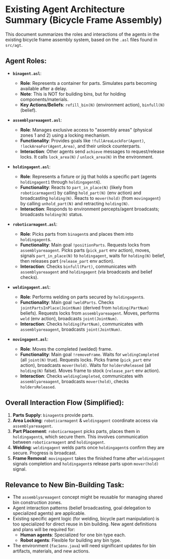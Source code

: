 # Existing Agent Architecture Summary (Bicycle Frame Assembly)

This document summarizes the roles and interactions of the agents in the existing bicycle frame assembly system, based on the `.asl` files found in `src/agt`.

## Agent Roles:

*   **`binagent.asl`**:
    *   **Role**: Represents a container for parts. Simulates parts becoming available after a delay.
    *   **Note**: This is NOT for building bins, but for holding components/materials.
    *   **Key Actions/Beliefs**: `refill_bin(N)` (environment action), `binfull(N)` (belief).

*   **`assemblyareaagent.asl`**:
    *   **Role**: Manages exclusive access to "assembly areas" (physical zones 1 and 2) using a locking mechanism.
    *   **Functionality**: Provides goals like `!fullAreaLockFor(Agent)`, `!lockAreaFor(Agent,Area)`, and their unlock counterparts.
    *   **Interaction**: Other agents send `achieve` messages to request/release locks. It calls `lock_area(N)` / `unlock_area(N)` in the environment.

*   **`holdingagent.asl`**:
    *   **Role**: Represents a fixture or jig that holds a specific part (agents `holdingagent1` through `holdingagent6`).
    *   **Functionality**: Reacts to `part_in_place(N)` (likely from `roboticarmagent`) by calling `hold_part(N)` (env action) and broadcasting `holding(N)`. Reacts to `mover(hold)` (from `movingagent`) by calling `unhold_part(N)` and retracting `holding(N)`.
    *   **Interaction**: Responds to environment percepts/agent broadcasts; broadcasts `holding(N)` status.

*   **`roboticarmagent.asl`**:
    *   **Role**: Picks parts from `binagent`s and places them into `holdingagent`s.
    *   **Functionality**: Main goal `!positionParts`. Requests locks from `assemblyareaagent`. Picks parts (`pick_part` env action), moves, signals `part_in_place(N)` to `holdingagent`, waits for `holding(N)` belief, then releases part (`release_part` env action).
    *   **Interaction**: Checks `binfull(Part)`, communicates with `assemblyareaagent` and `holdingagent` (via broadcasts and belief checks).

*   **`weldingagent.asl`**:
    *   **Role**: Performs welding on parts secured by `holdingagent`s.
    *   **Functionality**: Main goal `!weldParts`. Checks `jointPartsInPlace(JointNum)` (derived from `holding(PartNum)` beliefs). Requests locks from `assemblyareaagent`. Moves, performs `weld` (env action), broadcasts `joint(JointNum)`.
    *   **Interaction**: Checks `holding(PartNum)`, communicates with `assemblyareaagent`, broadcasts `joint(JointNum)`.

*   **`movingagent.asl`**:
    *   **Role**: Moves the completed (welded) frame.
    *   **Functionality**: Main goal `!removeFrame`. Waits for `weldingCompleted` (all `joint(N)` true). Requests locks. Picks frame (`pick_part` env action), broadcasts `mover(hold)`. Waits for `holdersReleased` (all `holding(N)` false). Moves frame to stock (`release_part` env action).
    *   **Interaction**: Checks `weldingCompleted`, communicates with `assemblyareaagent`, broadcasts `mover(hold)`, checks `holdersReleased`.

## Overall Interaction Flow (Simplified):

1.  **Parts Supply**: `binagent`s provide parts.
2.  **Area Locking**: `roboticarmagent` & `weldingagent` coordinate access via `assemblyareaagent`.
3.  **Part Placement**: `roboticarmagent` picks parts, places them in `holdingagent`s, which secure them. This involves communication between `roboticarmagent` and `holdingagent`.
4.  **Welding**: `weldingagent` welds parts once `holdingagent`s confirm they are secure. Progress is broadcast.
5.  **Frame Removal**: `movingagent` takes the finished frame after `weldingagent` signals completion and `holdingagent`s release parts upon `mover(hold)` signal.

## Relevance to New Bin-Building Task:

*   The `assemblyareaagent` concept might be reusable for managing shared bin construction zones.
*   Agent interaction patterns (belief broadcasting, goal delegation to specialized agents) are applicable.
*   Existing specific agent logic (for welding, bicycle part manipulation) is too specialized for direct reuse in bin building. New agent definitions and plans will be required for:
    *   **Human agents**: Specialized for one bin type each.
    *   **Robot agents**: Flexible for building any bin type.
*   The environment (`fac1env.java`) will need significant updates for bin artifacts, materials, and new actions. 